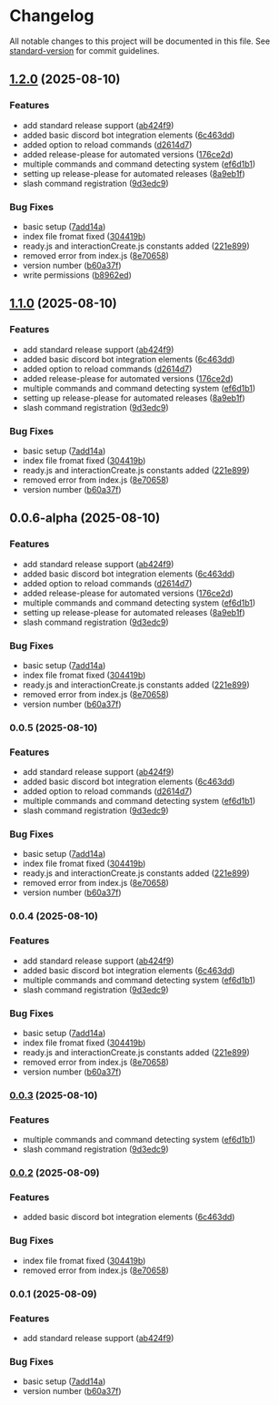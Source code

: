 # Changelog

All notable changes to this project will be documented in this file. See [standard-version](https://github.com/conventional-changelog/standard-version) for commit guidelines.

## [1.2.0](https://github.com/KosteQ314/kstq/compare/v1.1.0...v1.2.0) (2025-08-10)


### Features

* add standard release support ([ab424f9](https://github.com/KosteQ314/kstq/commit/ab424f90aab72a7ef22980a4101007113c6c6f05))
* added basic discord bot integration elements ([6c463dd](https://github.com/KosteQ314/kstq/commit/6c463ddc7aad0f642f5b3ea0d9dc012c96e69c28))
* added option to reload commands ([d2614d7](https://github.com/KosteQ314/kstq/commit/d2614d7dfd6e692b91c607c009974ea3f7b5127b))
* added release-please for automated versions ([176ce2d](https://github.com/KosteQ314/kstq/commit/176ce2d623912f66e191e39bea61b1e40dda4e50))
* multiple commands and command detecting system ([ef6d1b1](https://github.com/KosteQ314/kstq/commit/ef6d1b1390d6eabc4ce21790b477206f99662937))
* setting up release-please for automated releases ([8a9eb1f](https://github.com/KosteQ314/kstq/commit/8a9eb1ff520d5df3787d5e2f03d295c29270f9d1))
* slash command registration ([9d3edc9](https://github.com/KosteQ314/kstq/commit/9d3edc99cbc4fa269a665e3af1dd3eef4a4b3a4f))


### Bug Fixes

* basic setup ([7add14a](https://github.com/KosteQ314/kstq/commit/7add14a7c67f1425cdd88bd2a8dcb0f755f17c88))
* index file fromat fixed ([304419b](https://github.com/KosteQ314/kstq/commit/304419b933cf196766e6a918c09c327e6676744b))
* ready.js and interactionCreate.js constants added ([221e899](https://github.com/KosteQ314/kstq/commit/221e8990abfb400f3dbcc60e58305cbca5c65bf7))
* removed error from index.js ([8e70658](https://github.com/KosteQ314/kstq/commit/8e706587b0b2f4a9897bb4b4b500b28fed550475))
* version number ([b60a37f](https://github.com/KosteQ314/kstq/commit/b60a37f4abdfbf9b0b5830bb415e1072fc266ec5))
* write permissions ([b8962ed](https://github.com/KosteQ314/kstq/commit/b8962ed5d0ae7f86e6a0c56e15fb15f4f3c1668b))

## [1.1.0](https://github.com/KosteQ314/kstq/compare/v1.0.0...v1.1.0) (2025-08-10)


### Features

* add standard release support ([ab424f9](https://github.com/KosteQ314/kstq/commit/ab424f90aab72a7ef22980a4101007113c6c6f05))
* added basic discord bot integration elements ([6c463dd](https://github.com/KosteQ314/kstq/commit/6c463ddc7aad0f642f5b3ea0d9dc012c96e69c28))
* added option to reload commands ([d2614d7](https://github.com/KosteQ314/kstq/commit/d2614d7dfd6e692b91c607c009974ea3f7b5127b))
* added release-please for automated versions ([176ce2d](https://github.com/KosteQ314/kstq/commit/176ce2d623912f66e191e39bea61b1e40dda4e50))
* multiple commands and command detecting system ([ef6d1b1](https://github.com/KosteQ314/kstq/commit/ef6d1b1390d6eabc4ce21790b477206f99662937))
* setting up release-please for automated releases ([8a9eb1f](https://github.com/KosteQ314/kstq/commit/8a9eb1ff520d5df3787d5e2f03d295c29270f9d1))
* slash command registration ([9d3edc9](https://github.com/KosteQ314/kstq/commit/9d3edc99cbc4fa269a665e3af1dd3eef4a4b3a4f))


### Bug Fixes

* basic setup ([7add14a](https://github.com/KosteQ314/kstq/commit/7add14a7c67f1425cdd88bd2a8dcb0f755f17c88))
* index file fromat fixed ([304419b](https://github.com/KosteQ314/kstq/commit/304419b933cf196766e6a918c09c327e6676744b))
* ready.js and interactionCreate.js constants added ([221e899](https://github.com/KosteQ314/kstq/commit/221e8990abfb400f3dbcc60e58305cbca5c65bf7))
* removed error from index.js ([8e70658](https://github.com/KosteQ314/kstq/commit/8e706587b0b2f4a9897bb4b4b500b28fed550475))
* version number ([b60a37f](https://github.com/KosteQ314/kstq/commit/b60a37f4abdfbf9b0b5830bb415e1072fc266ec5))

## 0.0.6-alpha (2025-08-10)


### Features

* add standard release support ([ab424f9](https://github.com/KosteQ314/kstq/commit/ab424f90aab72a7ef22980a4101007113c6c6f05))
* added basic discord bot integration elements ([6c463dd](https://github.com/KosteQ314/kstq/commit/6c463ddc7aad0f642f5b3ea0d9dc012c96e69c28))
* added option to reload commands ([d2614d7](https://github.com/KosteQ314/kstq/commit/d2614d7dfd6e692b91c607c009974ea3f7b5127b))
* added release-please for automated versions ([176ce2d](https://github.com/KosteQ314/kstq/commit/176ce2d623912f66e191e39bea61b1e40dda4e50))
* multiple commands and command detecting system ([ef6d1b1](https://github.com/KosteQ314/kstq/commit/ef6d1b1390d6eabc4ce21790b477206f99662937))
* setting up release-please for automated releases ([8a9eb1f](https://github.com/KosteQ314/kstq/commit/8a9eb1ff520d5df3787d5e2f03d295c29270f9d1))
* slash command registration ([9d3edc9](https://github.com/KosteQ314/kstq/commit/9d3edc99cbc4fa269a665e3af1dd3eef4a4b3a4f))


### Bug Fixes

* basic setup ([7add14a](https://github.com/KosteQ314/kstq/commit/7add14a7c67f1425cdd88bd2a8dcb0f755f17c88))
* index file fromat fixed ([304419b](https://github.com/KosteQ314/kstq/commit/304419b933cf196766e6a918c09c327e6676744b))
* ready.js and interactionCreate.js constants added ([221e899](https://github.com/KosteQ314/kstq/commit/221e8990abfb400f3dbcc60e58305cbca5c65bf7))
* removed error from index.js ([8e70658](https://github.com/KosteQ314/kstq/commit/8e706587b0b2f4a9897bb4b4b500b28fed550475))
* version number ([b60a37f](https://github.com/KosteQ314/kstq/commit/b60a37f4abdfbf9b0b5830bb415e1072fc266ec5))

### 0.0.5 (2025-08-10)


### Features

* add standard release support ([ab424f9](https://github.com/KosteQ314/kstq/commit/ab424f90aab72a7ef22980a4101007113c6c6f05))
* added basic discord bot integration elements ([6c463dd](https://github.com/KosteQ314/kstq/commit/6c463ddc7aad0f642f5b3ea0d9dc012c96e69c28))
* added option to reload commands ([d2614d7](https://github.com/KosteQ314/kstq/commit/d2614d7dfd6e692b91c607c009974ea3f7b5127b))
* multiple commands and command detecting system ([ef6d1b1](https://github.com/KosteQ314/kstq/commit/ef6d1b1390d6eabc4ce21790b477206f99662937))
* slash command registration ([9d3edc9](https://github.com/KosteQ314/kstq/commit/9d3edc99cbc4fa269a665e3af1dd3eef4a4b3a4f))


### Bug Fixes

* basic setup ([7add14a](https://github.com/KosteQ314/kstq/commit/7add14a7c67f1425cdd88bd2a8dcb0f755f17c88))
* index file fromat fixed ([304419b](https://github.com/KosteQ314/kstq/commit/304419b933cf196766e6a918c09c327e6676744b))
* ready.js and interactionCreate.js constants added ([221e899](https://github.com/KosteQ314/kstq/commit/221e8990abfb400f3dbcc60e58305cbca5c65bf7))
* removed error from index.js ([8e70658](https://github.com/KosteQ314/kstq/commit/8e706587b0b2f4a9897bb4b4b500b28fed550475))
* version number ([b60a37f](https://github.com/KosteQ314/kstq/commit/b60a37f4abdfbf9b0b5830bb415e1072fc266ec5))

### 0.0.4 (2025-08-10)


### Features

* add standard release support ([ab424f9](https://github.com/KosteQ314/kstq/commit/ab424f90aab72a7ef22980a4101007113c6c6f05))
* added basic discord bot integration elements ([6c463dd](https://github.com/KosteQ314/kstq/commit/6c463ddc7aad0f642f5b3ea0d9dc012c96e69c28))
* multiple commands and command detecting system ([ef6d1b1](https://github.com/KosteQ314/kstq/commit/ef6d1b1390d6eabc4ce21790b477206f99662937))
* slash command registration ([9d3edc9](https://github.com/KosteQ314/kstq/commit/9d3edc99cbc4fa269a665e3af1dd3eef4a4b3a4f))


### Bug Fixes

* basic setup ([7add14a](https://github.com/KosteQ314/kstq/commit/7add14a7c67f1425cdd88bd2a8dcb0f755f17c88))
* index file fromat fixed ([304419b](https://github.com/KosteQ314/kstq/commit/304419b933cf196766e6a918c09c327e6676744b))
* ready.js and interactionCreate.js constants added ([221e899](https://github.com/KosteQ314/kstq/commit/221e8990abfb400f3dbcc60e58305cbca5c65bf7))
* removed error from index.js ([8e70658](https://github.com/KosteQ314/kstq/commit/8e706587b0b2f4a9897bb4b4b500b28fed550475))
* version number ([b60a37f](https://github.com/KosteQ314/kstq/commit/b60a37f4abdfbf9b0b5830bb415e1072fc266ec5))

### [0.0.3](https://github.com/KosteQ314/kstq/compare/v0.0.2...v0.0.3) (2025-08-10)


### Features

* multiple commands and command detecting system ([ef6d1b1](https://github.com/KosteQ314/kstq/commit/ef6d1b1390d6eabc4ce21790b477206f99662937))
* slash command registration ([9d3edc9](https://github.com/KosteQ314/kstq/commit/9d3edc99cbc4fa269a665e3af1dd3eef4a4b3a4f))

### [0.0.2](https://github.com/KosteQ314/kstq/compare/v0.0.1...v0.0.2) (2025-08-09)


### Features

* added basic discord bot integration elements ([6c463dd](https://github.com/KosteQ314/kstq/commit/6c463ddc7aad0f642f5b3ea0d9dc012c96e69c28))


### Bug Fixes

* index file fromat fixed ([304419b](https://github.com/KosteQ314/kstq/commit/304419b933cf196766e6a918c09c327e6676744b))
* removed error from index.js ([8e70658](https://github.com/KosteQ314/kstq/commit/8e706587b0b2f4a9897bb4b4b500b28fed550475))

### 0.0.1 (2025-08-09)


### Features

* add standard release support ([ab424f9](https://github.com/KosteQ314/kstq/commit/ab424f90aab72a7ef22980a4101007113c6c6f05))


### Bug Fixes

* basic setup ([7add14a](https://github.com/KosteQ314/kstq/commit/7add14a7c67f1425cdd88bd2a8dcb0f755f17c88))
* version number ([b60a37f](https://github.com/KosteQ314/kstq/commit/b60a37f4abdfbf9b0b5830bb415e1072fc266ec5))
